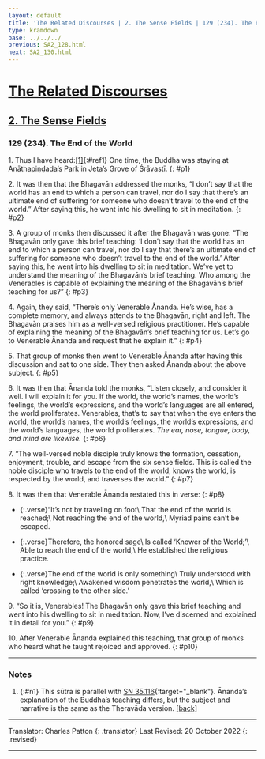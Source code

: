 ```yaml
---
layout: default
title: 'The Related Discourses | 2. The Sense Fields | 129 (234). The End of the World'
type: kramdown
base: ../../../
previous: SA2_128.html
next: SA2_130.html
---
```


# [The Related Discourses](../index.html)
## [2. The Sense Fields](index.html)
### 129 (234). The End of the World

1\. Thus I have heard:[\[1\]](#n1){:#ref1} One time, the Buddha was staying at Anāthapiṇḍada’s Park in Jeta’s Grove of Śrāvastī.
{: #p1}

2\. It was then that the Bhagavān addressed the monks, “I don’t say that the world has an end to which a person can travel, nor do I say that there’s an ultimate end of suffering for someone who doesn’t travel to the end of the world.” After saying this, he went into his dwelling to sit in meditation.
{: #p2}

3\. A group of monks then discussed it after the Bhagavān was gone: “The Bhagavān only gave this brief teaching: ‘I don’t say that the world has an end to which a person can travel, nor do I say that there’s an ultimate end of suffering for someone who doesn’t travel to the end of the world.’ After saying this, he went into his dwelling to sit in meditation. We’ve yet to understand the meaning of the Bhagavān’s brief teaching. Who among the Venerables is capable of explaining the meaning of the Bhagavān’s brief teaching for us?”
{: #p3}

4\. Again, they said, “There’s only Venerable Ānanda. He’s wise, has a complete memory, and always attends to the Bhagavān, right and left. The Bhagavān praises him as a well-versed religious practitioner. He’s capable of explaining the meaning of the Bhagavān’s brief teaching for us. Let’s go to Venerable Ānanda and request that he explain it.”
{: #p4}

5\. That group of monks then went to Venerable Ānanda after having this discussion and sat to one side. They then asked Ānanda about the above subject.
{: #p5}

6\. It was then that Ānanda told the monks, “Listen closely, and consider it well. I will explain it for you. If the world, the world’s names, the world’s feelings, the world’s expressions, and the world’s languages are all entered, the world proliferates. Venerables, that’s to say that when the eye enters the world, the world’s names, the world’s feelings, the world’s expressions, and the world’s languages, the world proliferates. <em>The ear, nose, tongue, body, and mind are likewise.</em>
{: #p6}

7\. “The well-versed noble disciple truly knows the formation, cessation, enjoyment, trouble, and escape from the six sense fields. This is called the noble disciple who travels to the end of the world, knows the world, is respected by the world, and traverses the world.”
{: #p7}

8\. It was then that Venerable Ānanda restated this in verse:
{: #p8}

* {:.verse}“It’s not by traveling on foot\\
That the end of the world is reached;\\
Not reaching the end of the world,\\
Myriad pains can’t be escaped.

* {:.verse}Therefore, the honored sage\\
Is called ‘Knower of the World;’\\
Able to reach the end of the world,\\
He established the religious practice.

* {:.verse}The end of the world is only something\\
Truly understood with right knowledge;\\
Awakened wisdom penetrates the world,\\
Which is called ‘crossing to the other side.’

9\. “So it is, Venerables! The Bhagavān only gave this brief teaching and went into his dwelling to sit in meditation. Now, I’ve discerned and explained it in detail for you.”
{: #p9}

10\. After Venerable Ānanda explained this teaching, that group of monks who heard what he taught rejoiced and approved.
{: #p10}

---

### Notes

1. {:#n1} This sūtra is parallel with [SN 35.116](https://suttacentral.net/sn35.116){:target="_blank"}. Ānanda’s explanation of the Buddha’s teaching differs, but the subject and narrative is the same as the Theravāda version. [\[back\]](#ref1)

---

Translator: Charles Patton
{: .translator}
Last Revised: 20 October 2022
{: .revised}

---